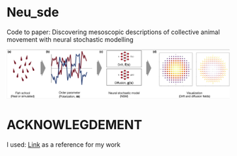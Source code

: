 # Neu_sde
Code to paper: Discovering mesoscopic descriptions of collective animal movement with neural stochastic modelling


![Pipeline](fig/pipeline.png)


# ACKNOWLEGDEMENT
I used: [Link](https://gitlab.com/felix.dietrich/sde-identification/-/tree/master/) as a reference for my work
